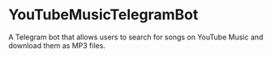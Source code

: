 # YouTubeMusicTelegramBot
A Telegram bot that allows users to search for songs on YouTube Music and download them as MP3 files.

